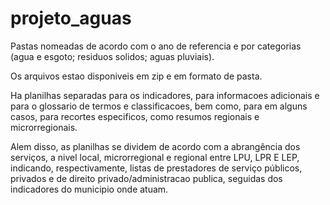 # projeto_aguas

Pastas nomeadas de acordo com o ano de referencia e por categorias (agua e esgoto; residuos solidos; aguas pluviais).

Os arquivos estao disponiveis em zip e em formato de pasta.

Ha planilhas separadas para os indicadores, para informacoes adicionais e para o glossario de termos e classificacoes, bem como, para em alguns casos, para recortes especificos, como resumos regionais e microrregionais.

Alem disso, as planilhas se dividem de acordo com a abrangência dos serviços, a nivel local, microrregional e regional  entre LPU, LPR E LEP, indicando, respectivamente, listas de prestadores de serviço públicos, privados e de direito privado/administracao publica, seguidas dos indicadores do municipio onde atuam. 

